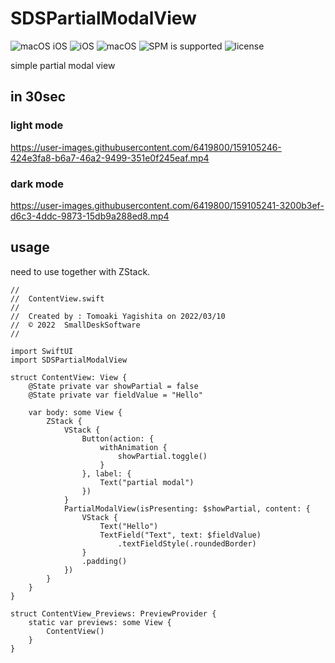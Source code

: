 # SDSPartialModalView

![macOS iOS](https://img.shields.io/badge/platform-iOS_macOS-lightgrey)
![iOS](https://img.shields.io/badge/iOS-v15_orLater-blue)
![macOS](https://img.shields.io/badge/macOS-Monterey_orLater-blue)
![SPM is supported](https://img.shields.io/badge/SPM-Supported-orange)
![license](https://img.shields.io/badge/license-MIT-lightgrey)

simple partial modal view

## in 30sec

### light mode
https://user-images.githubusercontent.com/6419800/159105246-424e3fa8-b6a7-46a2-9499-351e0f245eaf.mp4

### dark mode
https://user-images.githubusercontent.com/6419800/159105241-3200b3ef-d6c3-4ddc-9873-15db9a288ed8.mp4

## usage
need to use together with ZStack.

```
//
//  ContentView.swift
//
//  Created by : Tomoaki Yagishita on 2022/03/10
//  © 2022  SmallDeskSoftware
//

import SwiftUI
import SDSPartialModalView

struct ContentView: View {
    @State private var showPartial = false
    @State private var fieldValue = "Hello"

    var body: some View {
        ZStack {
            VStack {
                Button(action: {
                    withAnimation {
                        showPartial.toggle()
                    }
                }, label: {
                    Text("partial modal")
                })
            }
            PartialModalView(isPresenting: $showPartial, content: {
                VStack {
                    Text("Hello")
                    TextField("Text", text: $fieldValue)
                        .textFieldStyle(.roundedBorder)
                }
                .padding()
            })
        }
    }
}

struct ContentView_Previews: PreviewProvider {
    static var previews: some View {
        ContentView()
    }
}

```

